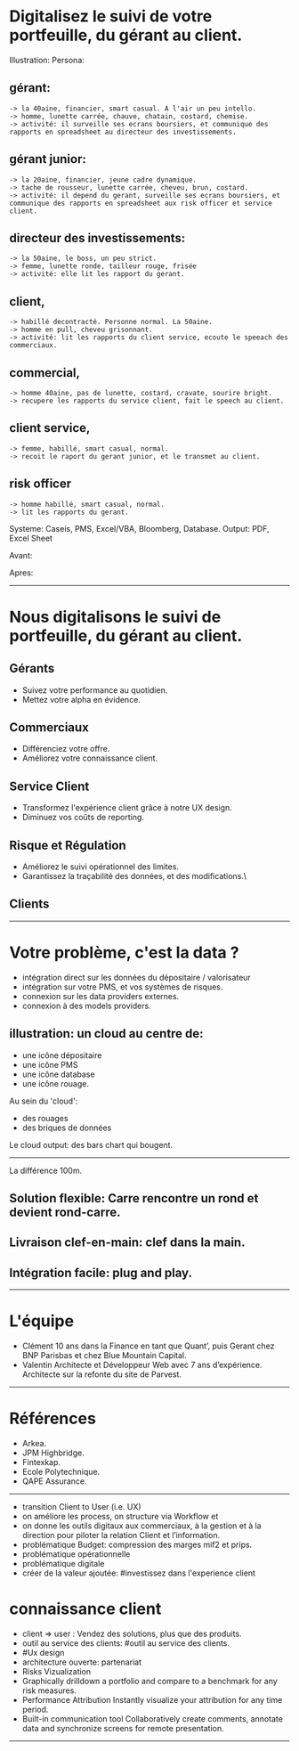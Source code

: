 # Digitalisez le suivi de votre portfeuille, du gérant au client.


Illustration: 
Persona: 
## gérant:
	-> la 40aine, financier, smart casual. A l'air un peu intello. 
	-> homme, lunette carrée, chauve, chatain, costard, chemise. 
	-> activité: il surveille ses ecrans boursiers, et communique des rapports en spreadsheet au directeur des investissements.
## gérant junior: 
	-> la 20aine, financier, jeune cadre dynamique.
	-> tache de rousseur, lunette carrée, cheveu, brun, costard. 
	-> activité: il depend du gerant, surveille ses ecrans boursiers, et communique des rapports en spreadsheet aux risk officer et service client.
## directeur des investissements: 
	-> la 50aine, le boss, un peu strict. 
	-> femme, lunette ronde, tailleur rouge, frisée
	-> activité: elle lit les rapport du gerant. 
## client, 
	-> habillé decontracté. Personne normal. La 50aine.
	-> homme en pull, cheveu grisonnant. 
	-> activité: lit les rapports du client service, ecoute le speeach des commerciaux. 
## commercial, 
	-> homme 40aine, pas de lunette, costard, cravate, sourire bright. 
	-> recupere les rapports du service client, fait le speech au client.
## client service, 
	-> femme, habillé, smart casual, normal.
	-> recoit le raport du gerant junior, et le transmet au client. 
## risk officer 
	-> homme habillé, smart casual, normal.
	-> lit les rapports du gerant. 
Systeme: Caseis, PMS, Excel/VBA, Bloomberg, Database.
Output: PDF, Excel Sheet

Avant:


Apres:

---

# Nous digitalisons le suivi de portfeuille, du gérant au client.

## Gérants
* Suivez votre performance au quotidien.
* Mettez votre alpha en évidence.

## Commerciaux
* Différenciez votre offre.
* Améliorez votre connaissance client.

## Service Client
* Transformez l'expérience client grâce à notre UX design.
* Diminuez vos coûts de reporting.

## Risque et Régulation
* Améliorez le suivi opérationnel des limites.
* Garantissez la traçabilité des données, et des modifications.\

## Clients 

---

# Votre problème, c'est la data ? 

* intégration direct sur les données du dépositaire / valorisateur
* intégration sur votre PMS, et vos systèmes de risques.
* connexion sur les data providers externes.
* connexion à des models providers.

## illustration: un cloud au centre de:
- une icône dépositaire
- une icône PMS 
- une icône database
- une icône rouage.

Au sein du 'cloud': 
- des rouages 
- des briques de données

Le cloud output: des bars chart qui bougent.

---
La différence 100m.

## Solution flexible: Carre rencontre un rond et devient rond-carre.
## Livraison clef-en-main: clef dans la main.
## Intégration facile: plug and play.

---

# L'équipe
* Clément
10 ans dans la Finance en tant que Quant’, puis Gerant chez BNP Parisbas et chez Blue Mountain Capital.
* Valentin
Architecte et Développeur Web avec 7 ans d’expérience. Architecte sur la refonte du site de Parvest.

---

# Références
* Arkea.
* JPM Highbridge.
* Fintexkap.
* Ecole Polytechnique.
* QAPE Assurance.

---

* transition Client to User (i.e. UX)
* on améliore les process, on structure via Workflow et 
* on donne les outils digitaux aux commerciaux, à la gestion et à la direction pour piloter la relation Client et l’information.
* problématique Budget: compression des marges mif2 et prips.
* problématique opérationnelle
* problématique digitale
* créer de la valeur ajoutée: #investissez dans l'experience client
# connaissance client
* client => user : Vendez des solutions, plus que des produits.
* outil au service des clients: #outil au service des clients.
* #Ux design
* architecture ouverte: partenariat
* Risks Vizualization 
* Graphically drilldown a portfolio and compare to a benchmark for any risk measures.
* Performance Attribution Instantly visualize your attribution for any time period.
* Built-in communication tool Collaboratively create comments, annotate data and synchronize screens for remote presentation.

---
